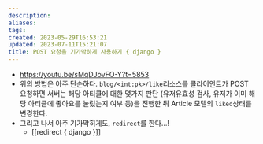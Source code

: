```yaml
---
description:
aliases: 
tags: 
created: 2023-05-29T16:53:21
updated: 2023-07-11T15:21:07
title: POST 요청을 기가막하게 사용하기 { django }
---
```

- https://youtu.be/sMqDJovFO-Y?t=5853
- 위의 방법은 아주 단순하다. `blog/<int:pk>/like`리소스를 클라이언트가 POST 요청하면 서버는 해당 아티클에 대한 몇가지 판단 (유저유효성 검사, 유저가 이미 해당 아티클에 좋아요를 눌렀는지 여부 등)을 진행한 뒤 Article 모델의 `liked`상태를 변경한다.
- 그리고 나서 아주 기가막히게도, `redirect`를 한다...! 
	- [[redirect { django }]]